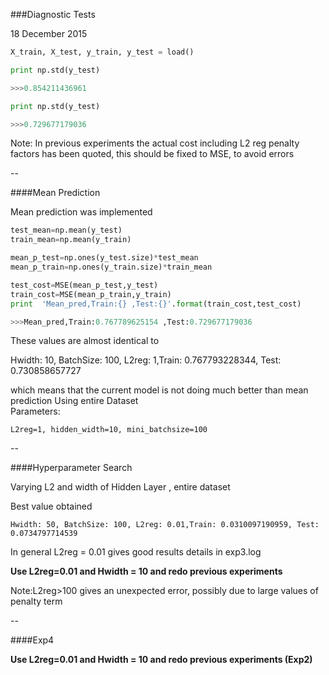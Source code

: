 ###Diagnostic Tests

18 December 2015

```python
X_train, X_test, y_train, y_test = load()

print np.std(y_test)

>>>0.854211436961

print np.std(y_test)

>>>0.729677179036

```

Note: In previous experiments the actual cost including L2 reg penalty factors has been quoted, this should be fixed to MSE, to avoid errors

--



####Mean Prediction 

Mean prediction was implemented 

```python
test_mean=np.mean(y_test)
train_mean=np.mean(y_train)

mean_p_test=np.ones(y_test.size)*test_mean
mean_p_train=np.ones(y_train.size)*train_mean

test_cost=MSE(mean_p_test,y_test)
train_cost=MSE(mean_p_train,y_train)
print  'Mean_pred,Train:{} ,Test:{}'.format(train_cost,test_cost)

>>>Mean_pred,Train:0.767789625154 ,Test:0.729677179036

```

These values are almost identical to 

Hwidth: 10, BatchSize: 100, L2reg: 1,Train: 0.767793228344, Test: 0.730858657727

which means that the current model is not doing much better than mean prediction
Using entire Dataset  
Parameters:

    L2reg=1, hidden_width=10, mini_batchsize=100
   

--

####Hyperparameter Search

Varying L2 and width of Hidden Layer , entire dataset

Best value obtained

    Hwidth: 50, BatchSize: 100, L2reg: 0.01,Train: 0.0310097190959, Test: 0.0734797714539

In general L2reg = 0.01 gives good results
details in exp3.log  

**Use L2reg=0.01 and Hwidth = 10 and redo previous experiments**

Note:L2reg>100 gives an unexpected error, possibly due to large values of penalty term

--

####Exp4 

**Use L2reg=0.01 and Hwidth = 10 and redo previous experiments (Exp2)**



